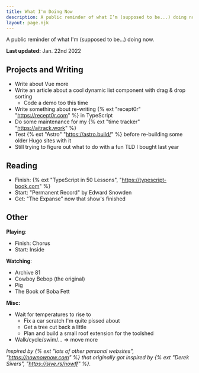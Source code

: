 ```yaml
---
title: What I'm Doing Now
description: A public reminder of what I’m (supposed to be...) doing now.
layout: page.njk
---
```


A public reminder of what I'm (supposed to be...) doing now.

**Last updated:** Jan. 22nd 2022

## Projects and Writing

- Write about Vue more
- Write an article about a cool dynamic list component with drag & drop sorting
  - Code a demo too this time
- Write something about re-writing {% ext "recept0r" "https://recept0r.com" %} in TypeScript
- Do some maintenance for my {% ext "time tracker" "https://aitrack.work" %}
- Test {% ext "Astro" "https://astro.build/" %} before re-building some older Hugo sites with it
- Still trying to figure out what to do with a fun TLD I bought last year

## Reading

- Finish: {% ext "TypeScript in 50 Lessons", "https://typescript-book.com" %}
- Start: "Permanent Record" by Edward Snowden
- Get: "The Expanse" now that show's finished

## Other

**Playing**:
- Finish: Chorus
- Start: Inside

**Watching**: 
- Archive 81
- Cowboy Bebop (the original)
- Pig
- The Book of Boba Fett

**Misc:**
- Wait for temperatures to rise to 
  - Fix a car scratch I'm quite pissed about
  - Get a tree cut back a little
  - Plan and build a small roof extension for the toolshed
- Walk/cycle/swim/... => move more

<div class="hr shadow mb1"></div>

_Inspired by {% ext "lots of other personal websites", "https://nownownow.com" %} that originally got inspired by {% ext "Derek Sivers", "https://sive.rs/nowff" %}._
